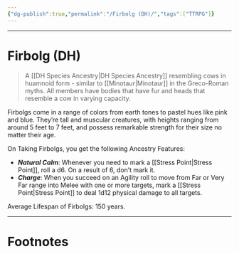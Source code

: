 ```yaml
---
{"dg-publish":true,"permalink":"/Firbolg (DH)/","tags":["TTRPG"]}
---
```



---
# Firbolg (DH)
> A [[DH Species Ancestry\|DH Species Ancestry]] resembling cows in huamnoid form - similar to [[Minotaur\|Minotaur]] in the Greco-Roman myths. All members have bodies that have fur and heads that resemble a cow in varying capacity.

Firbolgs come in a range of colors from earth tones to pastel hues like pink and blue. They’re tall and muscular creatures, with heights ranging from around 5 feet to 7 feet, and possess remarkable strength for their size no matter their age.

On Taking Firbolgs, you get the following Ancestry Features:
- ***Natural Calm***: Whenever you need to mark a [[Stress Point\|Stress Point]], roll a d6. On a result of 6, don’t mark it. 
- ***Charge***: When you succeed on an Agility roll to move from Far or Very Far range into Melee with one or more targets, mark a [[Stress Point\|Stress Point]] to deal 1d12 physical damage to all targets.

Average Lifespan of Firbolgs: 150 years.

---
# Footnotes